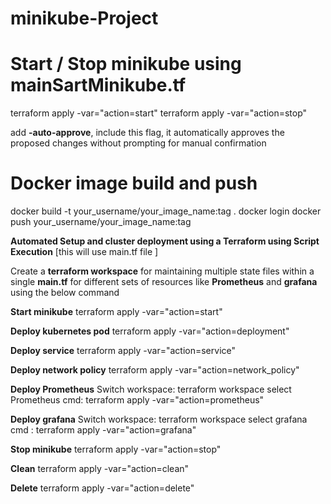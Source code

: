 # minikube-Project

# Start / Stop minikube using mainSartMinikube.tf 
terraform apply -var="action=start" 
terraform apply -var="action=stop" 

add **-auto-approve**,  include this flag, it automatically approves the proposed changes without prompting for manual confirmation

# Docker image build and push
docker build -t your_username/your_image_name:tag .
docker login
docker push your_username/your_image_name:tag

**Automated Setup and cluster deployment  using a Terraform  using Script Execution** [this will use main.tf file ]

Create  a **terraform workspace** for maintaining multiple state files within a single **main.tf** for different sets of resources like **Prometheus** and **grafana** using the below command


**Start minikube**
terraform apply -var="action=start"

**Deploy kubernetes pod**
terraform apply -var="action=deployment"
      
**Deploy service**
terraform apply -var="action=service"

**Deploy network policy**
terraform apply -var="action=network_policy"


**Deploy Prometheus**
Switch workspace:  terraform workspace select Prometheus
               cmd:  terraform apply -var="action=prometheus"

**Deploy grafana**
Switch workspace: terraform workspace select grafana
cmd :                      terraform apply -var="action=grafana"


**Stop minikube**
terraform apply -var="action=stop"

**Clean**
terraform apply -var="action=clean"


**Delete**
terraform apply -var="action=delete"
